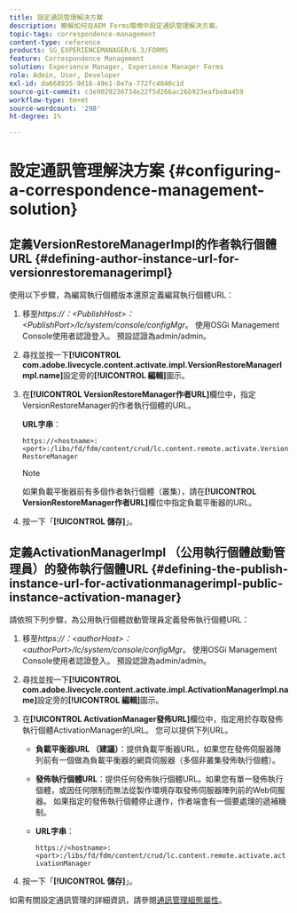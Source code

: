 ```yaml
---
title: 設定通訊管理解決方案
description: 瞭解如何在AEM Forms環境中設定通訊管理解決方案。
topic-tags: correspondence-management
content-type: reference
products: SG_EXPERIENCEMANAGER/6.3/FORMS
feature: Correspondence Management
solution: Experience Manager, Experience Manager Forms
role: Admin, User, Developer
exl-id: da668935-9d16-49e1-8e7a-772fc4040c1d
source-git-commit: c3e9029236734e22f5d266ac26b923eafbe0a459
workflow-type: tm+mt
source-wordcount: '298'
ht-degree: 1%

---
```


# 設定通訊管理解決方案 {#configuring-a-correspondence-management-solution}

## 定義VersionRestoreManagerImpl的作者執行個體URL {#defining-author-instance-url-for-versionrestoremanagerimpl}

使用以下步驟，為編寫執行個體版本還原定義編寫執行個體URL：

1. 移至&#x200B;*https://：&lt;PublishHost>：&lt;PublishPort>/lc/system/console/configMgr*。 使用OSGi Management Console使用者認證登入。 預設認證為admin/admin。
1. 尋找並按一下&#x200B;**[!UICONTROL com.adobe.livecycle.content.activate.impl.VersionRestoreManagerImpl.name]**&#x200B;設定旁的&#x200B;**[!UICONTROL 編輯]**&#x200B;圖示。
1. 在&#x200B;**[!UICONTROL VersionRestoreManager作者URL]**&#x200B;欄位中，指定VersionRestoreManager的作者執行個體的URL。

   **URL字串**：

   `https://<hostname>:<port>:/libs/fd/fdm/content/crud/lc.content.remote.activate.VersionRestoreManager`

   >[!NOTE]
   >
   >如果負載平衡器前有多個作者執行個體（叢集），請在&#x200B;**[!UICONTROL VersionRestoreManager作者URL]**&#x200B;欄位中指定負載平衡器的URL。

1. 按一下「**[!UICONTROL 儲存]**」。

## 定義ActivationManagerImpl （公用執行個體啟動管理員）的發佈執行個體URL {#defining-the-publish-instance-url-for-activationmanagerimpl-public-instance-activation-manager}

請依照下列步驟，為公用執行個體啟動管理員定義發佈執行個體URL：

1. 移至&#x200B;*https://：&lt;authorHost>：&lt;authorPort>/lc/system/console/configMgr*。 使用OSGi Management Console使用者認證登入。 預設認證為admin/admin。
1. 尋找並按一下&#x200B;**[!UICONTROL com.adobe.livecycle.content.activate.impl.ActivationManagerImpl.name]**&#x200B;設定旁的&#x200B;**[!UICONTROL 編輯]**&#x200B;圖示。
1. 在&#x200B;**[!UICONTROL ActivationManager發佈URL]**&#x200B;欄位中，指定用於存取發佈執行個體ActivationManager的URL。 您可以提供下列URL。

   * **負載平衡器URL （建議）**：提供負載平衡器URL，如果您在發佈伺服器陣列前有一個做為負載平衡器的網頁伺服器（多個非叢集發佈執行個體）。
   * **發佈執行個體URL**：提供任何發佈執行個體URL。如果您有單一發佈執行個體，或因任何限制而無法從製作環境存取發佈伺服器陣列前的Web伺服器。 如果指定的發佈執行個體停止運作，作者端會有一個要處理的遞補機制。
   * **URL字串**：

     `https://<hostname>:<port>:/libs/fd/fdm/content/crud/lc.content.remote.activate.activationManager`

1. 按一下「**[!UICONTROL 儲存]**」。

如需有關設定通訊管理的詳細資訊，請參閱[通訊管理組態屬性](https://helpx.adobe.com/tw/aem-forms/6-2/cm-configuration-properties.html)。
